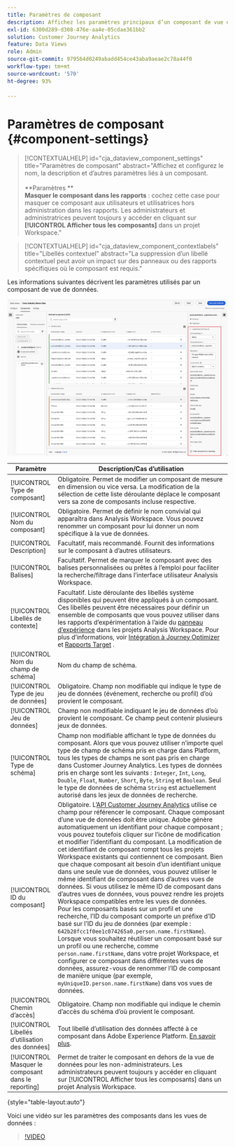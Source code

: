 ```yaml
---
title: Paramètres de composant
description: Affichez les paramètres principaux d’un composant de vue de données.
exl-id: 6300d289-d308-476e-aa4e-05cdae361bb2
solution: Customer Journey Analytics
feature: Data Views
role: Admin
source-git-commit: 979564d0249abadd454ce43aba9aeae2c78a44f0
workflow-type: tm+mt
source-wordcount: '570'
ht-degree: 93%

---
```


# Paramètres de composant {#component-settings}

<!-- markdownlint-disable MD034 -->

>[!CONTEXTUALHELP]
>id="cja_dataview_component_settings"
>title="Paramètres de composant"
>abstract="Affichez et configurez le nom, la description et d’autres paramètres liés à un composant.<br/><br/>**Paramètres **<br/>**Masquer le composant dans les rapports** : cochez cette case pour masquer ce composant aux utilisateurs et utilisatrices hors administration dans les rapports. Les administrateurs et administratrices peuvent toujours y accéder en cliquant sur **[!UICONTROL Afficher tous les composants]** dans un projet Workspace."

<!-- markdownlint-enable MD034 -->

<!-- markdownlint-disable MD034 -->

>[!CONTEXTUALHELP]
>id="cja_dataview_component_contextlabels"
>title="Libellés contextuel"
>abstract="La suppression d’un libellé contextuel peut avoir un impact sur des panneaux ou des rapports spécifiques où le composant est requis."

<!-- markdownlint-enable MD034 -->


Les informations suivantes décrivent les paramètres utilisés par un composant de vue de données.

![Paramètres des composants décrits dans cette section](../assets/component-settings.png)

| Paramètre | Description/Cas d’utilisation |
| --- | --- |
| [!UICONTROL Type de composant] | Obligatoire. Permet de modifier un composant de mesure en dimension ou vice versa. La modification de la sélection de cette liste déroulante déplace le composant vers sa zone de composants incluse respective. |
| [!UICONTROL Nom du composant] | Obligatoire. Permet de définir le nom convivial qui apparaîtra dans Analysis Workspace. Vous pouvez renommer un composant pour lui donner un nom spécifique à la vue de données. |
| [!UICONTROL Description] | Facultatif, mais recommandé. Fournit des informations sur le composant à d’autres utilisateurs. |
| [!UICONTROL Balises] | Facultatif. Permet de marquer le composant avec des balises personnalisées ou prêtes à lʼemploi pour faciliter la recherche/filtrage dans lʼinterface utilisateur Analysis Workspace. |
| [!UICONTROL Libellés de contexte] | Facultatif. Liste déroulante des libellés système disponibles qui peuvent être appliqués à un composant. Ces libellés peuvent être nécessaires pour définir un ensemble de composants que vous pouvez utiliser dans les rapports d’expérimentation à l’aide du [panneau d’expérience](/help/analysis-workspace/c-panels/experimentation.md) dans les projets Analysis Workspace. Pour plus d’informations, voir [Intégration à Journey Optimizer](/help/integrations/ajo.md#data-view) et [Rapports Target](/help/integrations/at.md) . |
| [!UICONTROL Nom du champ de schéma] | Nom du champ de schéma. |
| [!UICONTROL Type de jeu de données] | Obligatoire. Champ non modifiable qui indique le type de jeu de données (événement, recherche ou profil) dʼoù provient le composant. |
| [!UICONTROL Jeu de données] | Champ non modifiable indiquant le jeu de données d’où provient le composant. Ce champ peut contenir plusieurs jeux de données. |
| [!UICONTROL Type de schéma] | Champ non modifiable affichant le type de données du composant. Alors que vous pouvez utiliser n’importe quel type de champ de schéma pris en charge dans Platform, tous les types de champs ne sont pas pris en charge dans Customer Journey Analytics. Les types de données pris en charge sont les suivants : `Integer`, `Int`, `Long`, `Double`, `Float`, `Number`, `Short`, `Byte`, `String` et `Boolean`. Seul le type de données de schéma `String` est actuellement autorisé dans les jeux de données de recherche. |
| [!UICONTROL ID du composant] | Obligatoire. Lʼ[API Customer Journey Analytics](https://adobe.io/cja-apis/docs) utilise ce champ pour référencer le composant. Chaque composant d’une vue de données doit être unique. Adobe génère automatiquement un identifiant pour chaque composant ; vous pouvez toutefois cliquer sur l’icône de modification et modifier l’identifiant du composant. La modification de cet identifiant de composant rompt tous les projets Workspace existants qui contiennent ce composant. Bien que chaque composant ait besoin d’un identifiant unique dans une seule vue de données, vous pouvez utiliser le même identifiant de composant dans d’autres vues de données. Si vous utilisez le même ID de composant dans d’autres vues de données, vous pouvez rendre les projets Workspace compatibles entre les vues de données. <br/>Pour les composants basés sur un profil et une recherche, l’ID du composant comporte un préfixe d’ID basé sur l’ID du jeu de données (par exemple : `642b28fcc1f0ee1c074265a0.person.name.firstName`). Lorsque vous souhaitez réutiliser un composant basé sur un profil ou une recherche, comme `person.name.firstName`, dans votre projet Workspace, et configurer ce composant dans différentes vues de données, assurez-vous de renommer l’ID de composant de manière unique (par exemple, `myUniqueID.person.name.firstName`) dans vos vues de données. |
| [!UICONTROL Chemin d’accès] | Obligatoire. Champ non modifiable qui indique le chemin dʼaccès du schéma dʼoù provient le composant. |
| [!UICONTROL Libellés d’utilisation des données] | Tout libellé d’utilisation des données affecté à ce composant dans Adobe Experience Platform. [En savoir plus](/help/data-views/data-governance.md). |
| [!UICONTROL Masquer le composant dans le reporting] | Permet de traiter le composant en dehors de la vue de données pour les non-administrateurs. Les administrateurs peuvent toujours y accéder en cliquant sur [!UICONTROL Afficher tous les composants] dans un projet Analysis Workspace. |

{style="table-layout:auto"}

Voici une vidéo sur les paramètres des composants dans les vues de données :

>[!VIDEO](https://video.tv.adobe.com/v/333112/?quality=12)
